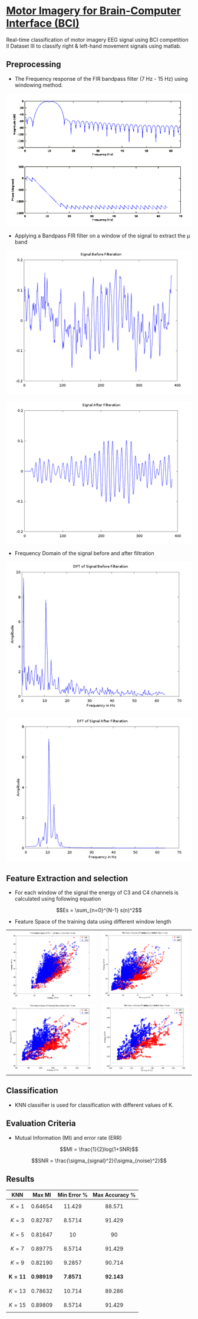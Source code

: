 # [Motor Imagery for Brain-Computer Interface (BCI)](https://drive.google.com/file/d/1M8WLJuRAp7iPqaUfFI3_yNTL50aOy2lx/view)

Real-time classification of motor imagery EEG signal using BCI competition II Dataset III to classify right & left-hand movement signals using matlab. 

## Preprocessing

* The Frequency response of the FIR bandpass filter (7 Hz - 15 Hz) using windowing method.

![](images/FIR.png)

* Applying a Bandpass FIR filter on a window of the signal to extract the µ band

![](images/BF.png)

![](images/AF.png)

* Frequency Domain of the signal before and after filtration

![](images/FBF.png)

![](images/FAF.png)

## Feature Extraction and selection

* For each window of the signal the energy of C3 and C4 channels is calculated using following
equation

$$Es = \sum_{n=0}^{N-1} s(n)^2$$

* Feature Space of the training data using different window length

|                     |                    |
|---------------------|--------------------|
| ![](images/FS1.png) | ![](images/FS2.png)|
| ![](images/FS3.png) | ![](images/FS4.png)|

## Classification

* KNN classifier is used for classification with different values of K. 

## Evaluation Criteria 

* Mutual Information (MI) and error rate (ERR)

$$MI = \frac{1}{2}log(1+SNR)$$ 

$$SNR = \frac{\sigma_{signal}^2}{\sigma_{noise}^2}$$

## Results



|KNN  | Max MI | Min Error \% | Max Accuracy %  |
|--------|--------|--------|--------|
|$$K = 1$$ | $$0.64654$$ | $$11.429$$ | $$88.571$$|
|$$K = 3$$ | $$0.82787$$ | $$8.5714$$| $$91.429$$|
|$$K = 5$$ | $$0.81647$$ | $$10$$| $$90$$|
|$$K = 7$$ | $$0.89775$$ | $$8.5714$$ | $$91.429$$|
|$$K = 9$$ | $$0.82190$$ | $$9.2857$$ | $$90.714$$|
|$$\mathbf{K = 11}$$| $$\mathbf{0.98919}$$ | $$\mathbf{7.8571}$$ |$$\mathbf{92.143}$$|
|$$K = 13$$| $$0.78632$$ | $$10.714$$  | $$89.286$$|
|$$K = 15$$| $$0.89809$$ | $$8.5714$$ | $$91.429$$|
